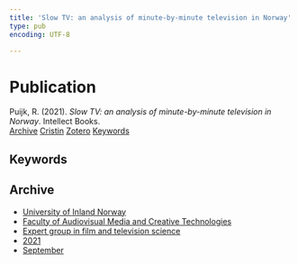```yaml
---
title: 'Slow TV: an analysis of minute-by-minute television in Norway'
type: pub
encoding: UTF-8

---
```

<h1>Publication</h1>
<article id="csl-bib-container-EBAH24TD" class="csl-bib-container">
  <div class="csl-bib-body"> <div class="csl-entry">Puijk, R. (2021). <i>Slow TV: an analysis of minute-by-minute television in Norway</i>. Intellect Books.</div> </div>
  <div class="csl-bib-buttons">
    <a href="#taxonomy-article-EBAH24TD" alt="archive" class="csl-bib-button">Archive</a>
    <a href="https://app.cristin.no/results/show.jsf?id=1932830" alt="Cristin" class="csl-bib-button">Cristin</a>
    <a href="http://zotero.org/groups/5881554/items/EBAH24TD" alt="Zotero" class="csl-bib-button">Zotero</a>
    <a href="#keywords-article-EBAH24TD" alt="keywords" class="csl-bib-button">Keywords</a>
  </div>
  <div id="csl-bib-meta-container-EBAH24TD"></div>
</article>
<div id="csl-bib-meta-EBAH24TD" class="csl-bib-meta">
  <article id="keywords-article-EBAH24TD" class="keywords-article">
    <h1>Keywords</h1>
    
  </article>
  <article id="taxonomy-article-EBAH24TD" class="taxonomy-article">
    <h1>Archive</h1>
    <ul>
      <li>
        <a href="/en/archive/?key=3DCRN523">University of Inland Norway</a>
      </li>
      <li>
        <a href="/en/archive/?key=8XUDF4FD">Faculty of Audiovisual Media and Creative Technologies</a>
      </li>
      <li>
        <a href="/en/archive/?key=GP9PM6PG">Expert group in film and television science</a>
      </li>
      <li>
        <a href="/en/archive/?key=7C5UHWZA">2021</a>
      </li>
      <li>
        <a href="/en/archive/?key=JXY8LURX">September</a>
      </li>
    </ul>
  </article>
</div>

